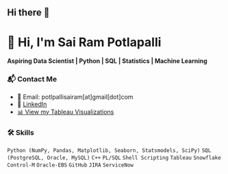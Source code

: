 ## Hi there 👋

<!--
**sai-ram-potlapalli/sai-ram-potlapalli** is a ✨ _special_ ✨ repository because its `README.md` (this file) appears on your GitHub profile.

Here are some ideas to get you started:

- 🔭 I’m currently working on ...
- 🌱 I’m currently learning ...
- 👯 I’m looking to collaborate on ...
- 🤔 I’m looking for help with ...
- 💬 Ask me about ...
- 📫 How to reach me: ...
- 😄 Pronouns: ...
- ⚡ Fun fact: ...
-->
# 👋 Hi, I'm Sai Ram Potlapalli
**Aspiring Data Scientist | Python | SQL | Statistics | Machine Learning**

### 📬 Contact Me
- 📧 Email: potlpallisairam[at]gmail[dot]com
- 💼 [LinkedIn](https://linkedin.com/in/sai-ram-potlapalli)
- [📊 View my Tableau Visualizations](https://public.tableau.com/app/profile/sai.ram.potlapalli)



### 🛠️ Skills

`Python (NumPy, Pandas, Matplotlib, Seaborn, Statsmodels, SciPy)` `SQL (PostgreSQL, Oracle, MySQL)` `C++` `PL/SQL` `Shell Scripting`
`Tableau` `Snowflake` `Control-M` `Oracle-EBS` `GitHub` `JIRA` `ServiceNow`

